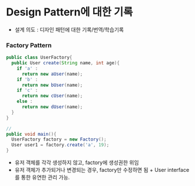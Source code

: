 # Design Pattern에 대한 기록
- 설계 의도 : 디자인 패턴에 대한 기록/번역/학습기록

### Factory Pattern

```java
public class UserFactory{
  public User create(String name, int age){
    if 'a' :
      return new aUser(name);
    if 'b' :
      return new bUser(name);
    if 'c' :
      return new cUser(name);
    else :
      return new dUser(name);
  }
}

//
public void main(){
  UserFactory factory = new Factory();
  User user1 = factory.create('a', 19);
}
```
- 유저 객체를 각각 생성하지 않고, factory에 생성권한 위임
- 유저 객체가 추가되거나 변경되는 경우, factory만 수정하면 됨 + User interface를 통한 유연한 관리 가능.
